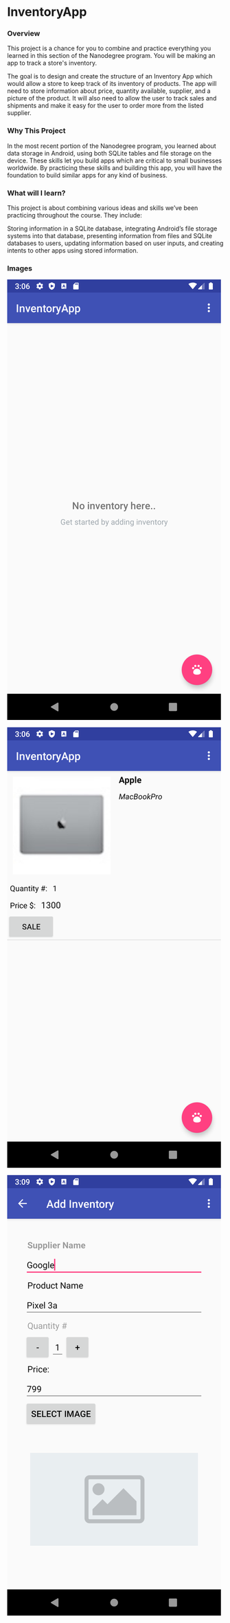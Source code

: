 # InventoryApp

### Overview

This project is a chance for you to combine and practice everything you learned in this section of the Nanodegree program. You will be making an app to track a store's inventory.

The goal is to design and create the structure of an Inventory App which would allow a store to keep track of its inventory of products. The app will need to store information about price, quantity available, supplier, and a picture of the product. It will also need to allow the user to track sales and shipments and make it easy for the user to order more from the listed supplier.

### Why This Project

In the most recent portion of the Nanodegree program, you learned about data storage in Android, using both SQLite tables and file storage on the device. These skills let you build apps which are critical to small businesses worldwide. By practicing these skills and building this app, you will have the foundation to build similar apps for any kind of business.

### What will I learn?

This project is about combining various ideas and skills we’ve been practicing throughout the course. They include:

Storing information in a SQLite database, integrating Android’s file storage systems into that database, presenting information from files and SQLite databases to users, updating information based on user inputs, and creating intents to other apps using stored information.

### Images

![Alt Text](https://github.com/jfussinger/InventoryApp/blob/master/Home%20Screen.png)

![Alt Text](https://github.com/jfussinger/InventoryApp/blob/master/Dummy%20Data.png)

![Alt Text](https://github.com/jfussinger/InventoryApp/blob/master/Add%20Inventory.png)
